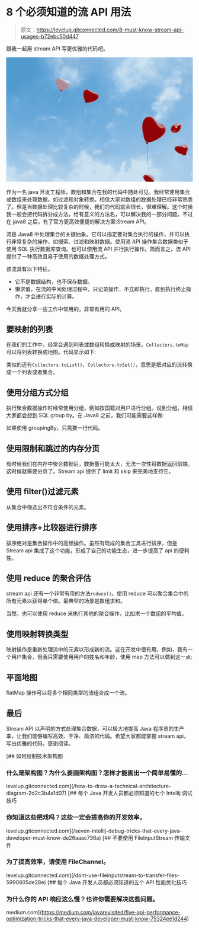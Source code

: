 # 8 个必须知道的流 API 用法

> 原文：<https://levelup.gitconnected.com/8-must-know-stream-api-usages-b72ebc50d447>

跟我一起用 stream API 写更优雅的代码吧。

![](img/e2f22bad4f735011596b4f0204c1ce91.png)

作为一名 java 开发工程师，数组和集合在我的代码中随处可见。我经常使用集合或数组来处理数据，如过滤和对象转换。相信大家对数组的数据处理已经非常熟悉了。但是当数据处理比较复杂的时候，我们的代码就会很长，很难理解。这个时候我一般会把代码拆分成方法，给有意义的方法名，可以解决我的一部分问题。不过在 java8 之后，有了官方更高效便捷的解决方案:Stream API。

流是 Java8 中处理集合的关键抽象。它可以指定要对集合执行的操作，并可以执行非常复杂的操作，如搜索、过滤和映射数据。使用流 API 操作集合数据类似于使用 SQL 执行数据库查询。也可以使用流 API 并行执行操作。简而言之，流 API 提供了一种高效且易于使用的数据处理方式。

该流具有以下特征。

*   它不是数据结构，也不保存数据。
*   懒求值，在流的中间处理过程中，只记录操作，不立即执行，直到执行终止操作，才会进行实际的计算。

今天我就分享一些工作中常用的，非常有用的 API。

## 要映射的列表

在我们的工作中，经常会遇到列表或数组转换成映射的场景。`Collectors.toMap`可以将列表转换成地图。代码显示如下:

类似的还有`Collectors.toList()`、`Collectors.toSet()`，意思是把对应的流转换成一个列表或者集合。

## 使用分组方式分组

执行聚合数据操作时经常使用分组，例如按国籍对用户进行分组。说到分组，相信大家都会想到 SQL group by。在 Java8 之前，我们可能需要这样做:

如果使用 groupingBy，只需要一行代码。

## 使用限制和跳过的内存分页

有时候我们在内存中聚合数据后，数据量可能太大，无法一次性将数据返回前端。这时候就需要分页了。Stream api 提供了 limit 和 skip 来完美地支持它。

## 使用 filter()过滤元素

从集合中筛选出不符合条件的元素。

## 使用排序+比较器进行排序

排序绝对是集合操作中的高频操作。虽然有现成的集合工具进行排序，但是 Stream api 集成了这个功能，形成了自己的功能生态，进一步提高了 api 的便利性。

## 使用 reduce 的聚合评估

stream api 还有一个非常有用的方法`reduce()`。使用 reduce 可以聚合集合中的所有元素以获得单个值。最典型的场景是数组求和。

当然，也可以使用 reduce 来执行其他的聚合操作，比如求一个数组的平均值。

## 使用映射转换类型

映射操作是重新处理流中的元素以形成新的流。这在开发中很有用，例如，我有一个用户集合，但我只需要使用用户的姓名和年龄，使用 map 方法可以做到这一点:

## 平面地图

flatMap 操作可以将多个相同类型的流组合成一个流。

## 最后

Stream API 以声明的方式处理集合数据，可以极大地提高 Java 程序员的生产率，让我们能够编写高效、干净、简洁的代码。希望大家都能掌握 stream api，写出优雅的代码。感谢阅读。

[](/how-to-draw-a-technical-architecture-diagram-2d2c3b4a1d07) [## 如何绘制技术架构图

### 什么是架构图？为什么要画架构图？怎样才能画出一个简单易懂的…

levelup.gitconnected.com](/how-to-draw-a-technical-architecture-diagram-2d2c3b4a1d07) [](/seven-intellij-debug-tricks-that-every-java-developer-must-know-de26aaac736a) [## 每个 Java 开发人员都必须知道的七个 Intellij 调试技巧

### 你知道这些把戏吗？这些一定会提高你的开发效率。

levelup.gitconnected.com](/seven-intellij-debug-tricks-that-every-java-developer-must-know-de26aaac736a) [](/dont-use-fileinputstream-to-transfer-files-5990805de28e) [## 不要使用 FileInputStream 传输文件

### 为了提高效率，请使用 FileChannel。

levelup.gitconnected.com](/dont-use-fileinputstream-to-transfer-files-5990805de28e) [](https://medium.com/javarevisited/five-api-performance-optimization-tricks-that-every-java-developer-must-know-75324ee1d244) [## 每个 Java 开发人员都必须知道的五个 API 性能优化技巧

### 为什么你的 API 响应这么慢？也许你需要解决这些问题。

medium.com](https://medium.com/javarevisited/five-api-performance-optimization-tricks-that-every-java-developer-must-know-75324ee1d244)